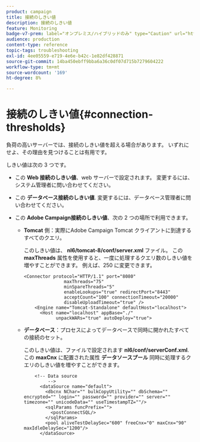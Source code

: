 ```yaml
---
product: campaign
title: 接続のしきい値
description: 接続のしきい値
feature: Monitoring
badge-v7-prem: label="オンプレミス/ハイブリッドのみ" type="Caution" url="https://experienceleague.adobe.com/docs/campaign-classic/using/installing-campaign-classic/architecture-and-hosting-models/hosting-models-lp/hosting-models.html?lang=ja" tooltip="オンプレミスデプロイメントとハイブリッドデプロイメントにのみ適用されます"
audience: production
content-type: reference
topic-tags: troubleshooting
exl-id: 4ee05559-e719-4e6e-b42c-1e82df428871
source-git-commit: 14ba450ebff9bba6a36c0df07d715b7279604222
workflow-type: tm+mt
source-wordcount: '169'
ht-degree: 8%

---
```


# 接続のしきい値{#connection-thresholds}



負荷の高いサーバーでは、接続のしきい値を超える場合があります。 いずれにせよ、その理由を見つけることは有用です。

しきい値は次の 3 つです。

* この **Web 接続のしきい値**、web サーバーで設定されます。 変更するには、システム管理者に問い合わせてください。

* この **データベース接続のしきい値**. 変更するには、データベース管理者に問い合わせてください。

* この **Adobe Campaign接続のしきい値**、次の 2 つの場所で利用できます。

   * **Tomcat** 側：実際にAdobe Campaign Tomcat クライアントに到達するすべてのクエリ。

     このしきい値は、 **nl6/tomcat-8/conf/server.xml** ファイル。 この **maxThreads** 属性を使用すると、一度に処理するクエリ数のしきい値を増やすことができます。 例えば、250 に変更できます。

     ```
     <Connector protocol="HTTP/1.1" port="8080"
                    maxThreads="75"
                    minSpareThreads="5"
                    enableLookups="true" redirectPort="8443"
                    acceptCount="100" connectionTimeout="20000"
                    disableUploadTimeout="true" />
         <Engine name="Tomcat-Standalone" defaultHost="localhost">
           <Host name="localhost" appBase="./"
                 unpackWARs="true" autoDeploy="true">
     ```

   * **データベース**：プロセスによってデータベースで同時に開かれたすべての接続のセット。

     このしきい値は、ファイルで設定されます **nl6/conf/serverConf.xml**. この **maxCnx** に配置された属性 **データソースプール** 同時に処理するクエリのしきい値を増やすことができます。

     ```
         <!-- Data source
              -->
           <dataSource name="default">
             <dbcnx NChar="" bulkCopyUtility="" dbSchema="" encrypted="" login="" password="" provider="" server="" timezone="" unicodeData="" useTimestampTZ=""/>
             <sqlParams funcPrefix="">
               <postConnectSQL/>
             </sqlParams>
             <pool aliveTestDelaySec="600" freeCnx="0" maxCnx="90" maxIdleDelaySec="1200"/>
           </dataSource>
     ```
